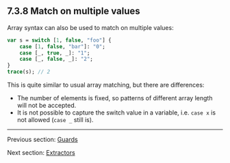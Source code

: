 ## 7.3.8 Match on multiple values

Array syntax can also be used to match on multiple values:

```haxe
var s = switch [1, false, "foo"] {
	case [1, false, "bar"]: "0";
	case [_, true, _]: "1";
	case [_, false, _]: "2";
}
trace(s); // 2
```

This is quite similar to usual array matching, but there are differences:



* The number of elements is fixed, so patterns of different array length will not be accepted.
* It is not possible to capture the switch value in a variable, i.e. `case x` is not allowed (`case _` still is).

---

Previous section: [Guards](7.3.7-Guards.md)

Next section: [Extractors](7.3.9-Extractors.md)